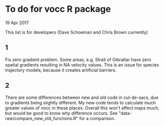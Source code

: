 # To do for vocc R package
19 Apr 2017

This list is for developers (Dave Schoeman and Chris Brown currently)

## 1

Fix zero gradient problem. Some areas, e.g. Strait of Gibraltar have zero spatial gradients resulting in NA velocity values. This is an issue for species trajectory models, because it creates artificial barriers.

## 2

There are some differences between new and old code in cul-de-sacs, due to gradients being slightly different. My new code tends to calculate much greater values of vocc in these places.
Overall this won't affect maps much, but would be good to know why difference occurs.
See "data-raw/compare_new_old_functions.R" for a comparison.  
